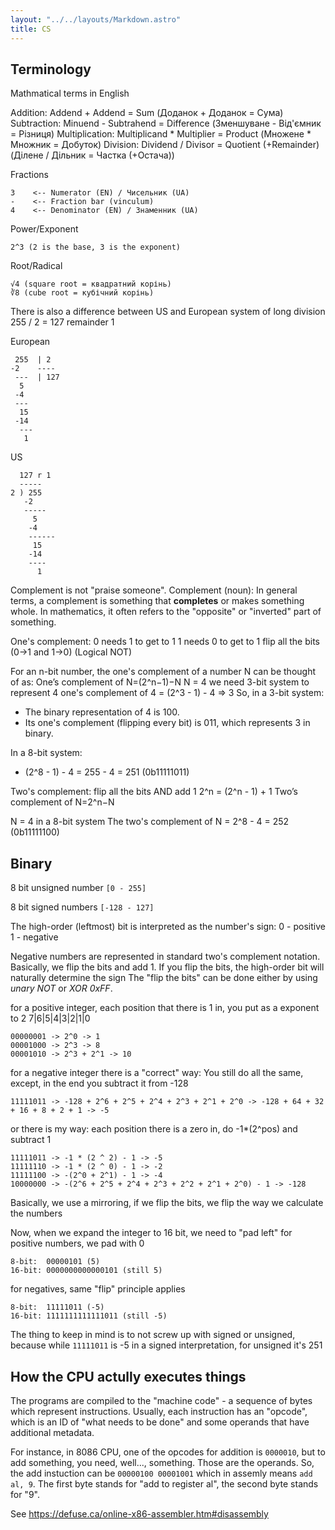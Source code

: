 ```yaml
---
layout: "../../layouts/Markdown.astro"
title: CS
---
```


## Terminology
Mathmatical terms in English

Addition:
Addend + Addend = Sum (Доданок + Доданок = Сума)
Subtraction:
Minuend - Subtrahend = Difference (Зменшуване - Від'ємник = Різниця)
Multiplication:
Multiplicand * Multiplier = Product (Множене * Множник = Добуток)
Division:
Dividend / Divisor = Quotient (+Remainder) (Ділене / Дільник = Частка (+Остача))

Fractions
```
3    <-- Numerator (EN) / Чисельник (UA)
-	 <-- Fraction bar (vinculum)
4    <-- Denominator (EN) / Знаменник (UA)
```

Power/Exponent
```
2^3 (2 is the base, 3 is the exponent)
```

Root/Radical
```
√4 (square root = квадратний корінь)
∛8 (cube root = кубічний корінь)
```

There is also a difference between US and European system of long division
255 / 2 = 127 remainder 1

European
```
 255  | 2
-2    ----
 ---  | 127
  5
 -4
 ---
  15
 -14
  ---
   1
```

US
```
  127 r 1
  -----
2 ) 255
   -2
   -----
   	 5
    -4
    ------
     15
    -14
    ----
      1
```

Complement is not "praise someone".
Complement (noun): In general terms, a complement is something that __completes__ or makes something whole.
In mathematics, it often refers to the "opposite" or "inverted" part of something.

One's complement:
0 needs 1 to get to 1
1 needs 0 to get to 1
flip all the bits (0->1 and 1->0) (Logical NOT)

For an n-bit number, the one's complement of a number N can be thought of as:
One’s complement of N=(2^n−1)−N
N = 4
we need 3-bit system to represent 4
one's complement of 4 = (2^3 - 1) - 4 => 3
So, in a 3-bit system:
- The binary representation of 4 is 100.
- Its one's complement (flipping every bit) is 011, which represents 3 in binary.

In a 8-bit system:
 - (2^8 - 1) - 4 = 255 - 4 = 251 (0b11111011)

Two's complement:
flip all the bits AND add 1
2^n = (2^n - 1) + 1
Two’s complement of N=2^n−N

N = 4
in a 8-bit system
The two's complement of N = 2^8 - 4 = 252 (0b11111100)


## Binary

8 bit unsigned number
`[0 - 255]`

8 bit signed numbers
`[-128 - 127]`

The high-order (leftmost) bit is interpreted as the number's sign:
0 - positive
1 - negative

Negative numbers are represented in standard two's complement notation.
Basically, we flip the bits and add 1. If you flip the bits, the high-order bit will naturally determine the sign
The "flip the bits" can be done either by using _unary NOT_ or _XOR 0xFF_.

for a positive integer, each position that there is 1 in, you put as a exponent to 2
7|6|5|4|3|2|1|0

```
00000001 -> 2^0 -> 1
00001000 -> 2^3 -> 8
00001010 -> 2^3 + 2^1 -> 10
```

for a negative integer
there is a "correct" way:
You still do all the same, except, in the end you subtract it from -128
```
11111011 -> -128 + 2^6 + 2^5 + 2^4 + 2^3 + 2^1 + 2^0 -> -128 + 64 + 32 + 16 + 8 + 2 + 1 -> -5
```
or there is my way:
each position there is a zero in, do -1*(2^pos) and subtract 1
```
11111011 -> -1 * (2 ^ 2) - 1 -> -5
11111110 -> -1 * (2 ^ 0) - 1 -> -2
11111100 -> -(2^0 + 2^1) - 1 -> -4
10000000 -> -(2^6 + 2^5 + 2^4 + 2^3 + 2^2 + 2^1 + 2^0) - 1 -> -128
```

Basically, we use a mirroring, if we flip the bits, we flip the way we calculate the numbers

Now, when we expand the integer to 16 bit, we need to "pad left"
for positive numbers, we pad with 0
```
8-bit:  00000101 (5)
16-bit: 0000000000000101 (still 5)
```

for negatives, same "flip" principle applies
```
8-bit:  11111011 (-5)
16-bit: 1111111111111011 (still -5)
```

The thing to keep in mind is to not screw up with signed or unsigned,
because while `11111011` is -5 in a signed interpretation,
for unsigned it's 251

## How the CPU actully executes things

The programs are compiled to the "machine code" - a sequence of bytes which represent instructions. Usually, each instruction has an "opcode",
which is an ID of "what needs to be done" and some operands that have additional metadata.

For instance, in 8086 CPU, one of the opcodes for addition is `0000010`, but to add something, you need, well..., something. Those are the operands.
So, the add instuction can be `00000100 00001001` which in assemly means `add al, 9`. The first byte stands for "add to register al",
the second byte stands for "9".

See https://defuse.ca/online-x86-assembler.htm#disassembly
